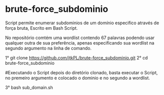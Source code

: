 # brute-force_subdominio

Script permite enumerar subdominios de um domínio especifico
através de força bruta, Escrito em Bash Script.

No repositório comtém uma wordlist contendo 67 palavras
podendo usar qualquer outra de sua preferência, apenas especificando sua wordlist
na segundo argumento na linha de comando.

1° git clone https://github.com/jtkPL/brute-force_subdominio.git
2° cd brute-force_subdominio

#Executando o Script
depois do diretório clonado, basta executar o Script, 
no premeiro argumento e colocado o dominio e no segundo a wordlist.

3° bash sub_domain.sh <domain> <wordlist> 


